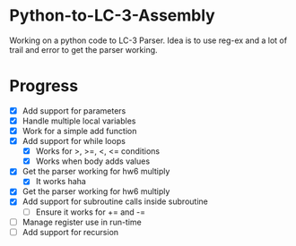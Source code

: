 # Python-to-LC-3-Assembly

Working on a python code to LC-3 Parser. Idea is to use reg-ex and a lot of trail and error to get the parser working.

# Progress
* [x] Add support for parameters
* [x] Handle multiple local variables
* [x] Work for a simple add function
* [x] Add support for while loops
  * [x] Works for >, >=, <, <= conditions
  * [x] Works when body adds values
* [x] Get the parser working for hw6 multiply
  * [x] It works haha
* [x] Get the parser working for hw6 multiply
* [x] Add support for subroutine calls inside subroutine
  * [ ] Ensure it works for += and -=
* [ ] Manage register use in run-time
* [ ] Add support for recursion
